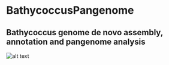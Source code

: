 # BathycoccusPangenome
## Bathycoccus genome de novo assembly, annotation and pangenome analysis

![alt text](https://github.com/LouisDennu/BathycoccusPangenome/blob/main/Assembly/Bathycoccus_pangenome_pipelines-Genome_assembly_pipeline.png)
